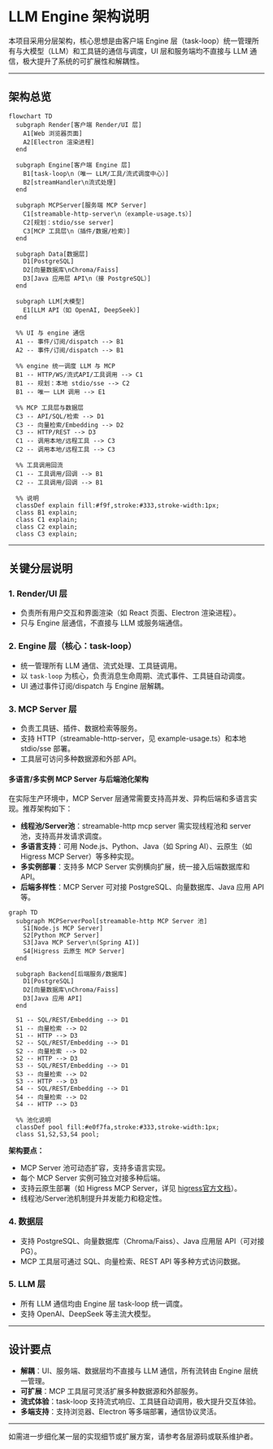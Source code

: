 # LLM Engine 架构说明

本项目采用分层架构，核心思想是由客户端 Engine 层（task-loop）统一管理所有与大模型（LLM）和工具链的通信与调度，UI 层和服务端均不直接与 LLM 通信，极大提升了系统的可扩展性和解耦性。

---

## 架构总览

```mermaid
flowchart TD
  subgraph Render[客户端 Render/UI 层]
    A1[Web 浏览器页面]
    A2[Electron 渲染进程]
  end

  subgraph Engine[客户端 Engine 层]
    B1[task-loop\n（唯一 LLM/工具/流式调度中心）]
    B2[streamHandler\n流式处理]
  end

  subgraph MCPServer[服务端 MCP Server]
    C1[streamable-http-server\n（example-usage.ts）]
    C2[规划：stdio/sse server]
    C3[MCP 工具层\n（插件/数据/检索）]
  end

  subgraph Data[数据层]
    D1[PostgreSQL]
    D2[向量数据库\nChroma/Faiss]
    D3[Java 应用层 API\n（接 PostgreSQL）]
  end

  subgraph LLM[大模型]
    E1[LLM API（如 OpenAI, DeepSeek）]
  end

  %% UI 与 engine 通信
  A1 -- 事件/订阅/dispatch --> B1
  A2 -- 事件/订阅/dispatch --> B1

  %% engine 统一调度 LLM 与 MCP
  B1 -- HTTP/WS/流式API/工具调用 --> C1
  B1 -- 规划：本地 stdio/sse --> C2
  B1 -- 唯一 LLM 调用 --> E1

  %% MCP 工具层与数据层
  C3 -- API/SQL/检索 --> D1
  C3 -- 向量检索/Embedding --> D2
  C3 -- HTTP/REST --> D3
  C1 -- 调用本地/远程工具 --> C3
  C2 -- 调用本地/远程工具 --> C3

  %% 工具调用回流
  C1 -- 工具调用/回调 --> B1
  C2 -- 工具调用/回调 --> B1

  %% 说明
  classDef explain fill:#f9f,stroke:#333,stroke-width:1px;
  class B1 explain;
  class C1 explain;
  class C2 explain;
  class C3 explain;
```

---

## 关键分层说明

### 1. Render/UI 层
- 负责所有用户交互和界面渲染（如 React 页面、Electron 渲染进程）。
- 只与 Engine 层通信，不直接与 LLM 或服务端通信。

### 2. Engine 层（核心：task-loop）
- 统一管理所有 LLM 通信、流式处理、工具链调用。
- 以 `task-loop` 为核心，负责消息生命周期、流式事件、工具链自动调度。
- UI 通过事件订阅/dispatch 与 Engine 层解耦。

### 3. MCP Server 层
- 负责工具链、插件、数据检索等服务。
- 支持 HTTP（streamable-http-server，见 example-usage.ts）和本地 stdio/sse 部署。
- 工具层可访问多种数据源和外部 API。

#### 多语言/多实例 MCP Server 与后端池化架构
在实际生产环境中，MCP Server 层通常需要支持高并发、异构后端和多语言实现。推荐架构如下：

- **线程池/Server池**：streamable-http mcp server 需实现线程池和 server 池，支持高并发请求调度。
- **多语言支持**：可用 Node.js、Python、Java（如 Spring AI）、云原生（如 Higress MCP Server）等多种实现。
- **多实例部署**：支持多 MCP Server 实例横向扩展，统一接入后端数据库和 API。
- **后端多样性**：MCP Server 可对接 PostgreSQL、向量数据库、Java 应用 API 等。

```mermaid
graph TD
  subgraph MCPServerPool[streamable-http MCP Server 池]
    S1[Node.js MCP Server]
    S2[Python MCP Server]
    S3[Java MCP Server\n(Spring AI)]
    S4[Higress 云原生 MCP Server]
  end

  subgraph Backend[后端服务/数据库]
    D1[PostgreSQL]
    D2[向量数据库\nChroma/Faiss]
    D3[Java 应用 API]
  end

  S1 -- SQL/REST/Embedding --> D1
  S1 -- 向量检索 --> D2
  S1 -- HTTP --> D3
  S2 -- SQL/REST/Embedding --> D1
  S2 -- 向量检索 --> D2
  S2 -- HTTP --> D3
  S3 -- SQL/REST/Embedding --> D1
  S3 -- 向量检索 --> D2
  S3 -- HTTP --> D3
  S4 -- SQL/REST/Embedding --> D1
  S4 -- 向量检索 --> D2
  S4 -- HTTP --> D3

  %% 池化说明
  classDef pool fill:#e0f7fa,stroke:#333,stroke-width:1px;
  class S1,S2,S3,S4 pool;
```

**架构要点：**
- MCP Server 池可动态扩容，支持多语言实现。
- 每个 MCP Server 实例可独立对接多种后端。
- 支持云原生部署（如 Higress MCP Server，详见 [higress官方文档](https://github.com/alibaba/higress/tree/main/plugins/wasm-go/mcp-servers)）。
- 线程池/Server池机制提升并发能力和稳定性。

### 4. 数据层
- 支持 PostgreSQL、向量数据库（Chroma/Faiss）、Java 应用层 API（可对接 PG）。
- MCP 工具层可通过 SQL、向量检索、REST API 等多种方式访问数据。

### 5. LLM 层
- 所有 LLM 通信均由 Engine 层 task-loop 统一调度。
- 支持 OpenAI、DeepSeek 等主流大模型。

---

## 设计要点
- **解耦**：UI、服务端、数据层均不直接与 LLM 通信，所有流转由 Engine 层统一管理。
- **可扩展**：MCP 工具层可灵活扩展多种数据源和外部服务。
- **流式体验**：task-loop 支持流式响应、工具链自动调用，极大提升交互体验。
- **多端支持**：支持浏览器、Electron 等多端部署，通信协议灵活。

---

如需进一步细化某一层的实现细节或扩展方案，请参考各层源码或联系维护者。 